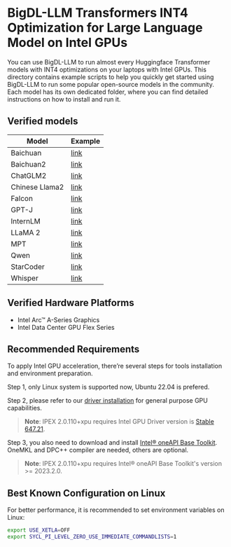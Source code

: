 # BigDL-LLM Transformers INT4 Optimization for Large Language Model on Intel GPUs
You can use BigDL-LLM to run almost every Huggingface Transformer models with INT4 optimizations on your laptops with Intel GPUs. This directory contains example scripts to help you quickly get started using BigDL-LLM to run some popular open-source models in the community. Each model has its own dedicated folder, where you can find detailed instructions on how to install and run it.

## Verified models
| Model      | Example                                                  |
|------------|----------------------------------------------------------|
| Baichuan   | [link](baichuan)          |
| Baichuan2   | [link](baichuan2)        |
| ChatGLM2   | [link](chatglm2)          |
| Chinese Llama2 | [link](chinese-llama2)|
| Falcon     | [link](falcon)            |
| GPT-J      | [link](gpt-j)             |
| InternLM   | [link](internlm)          |
| LLaMA 2    | [link](llama2)            |
| MPT        | [link](mpt)               |
| Qwen       | [link](qwen)              |
| StarCoder  | [link](starcoder)         |
| Whisper    | [link](whisper)           |

## Verified Hardware Platforms

- Intel Arc™ A-Series Graphics
- Intel Data Center GPU Flex Series

## Recommended Requirements
To apply Intel GPU acceleration, there’re several steps for tools installation and environment preparation.

Step 1, only Linux system is supported now, Ubuntu 22.04 is prefered.

Step 2, please refer to our [driver installation](https://dgpu-docs.intel.com/driver/installation.html) for general purpose GPU capabilities.
> **Note**: IPEX 2.0.110+xpu requires Intel GPU Driver version is [Stable 647.21](https://dgpu-docs.intel.com/releases/stable_647_21_20230714.html).

Step 3, you also need to download and install [Intel® oneAPI Base Toolkit](https://www.intel.com/content/www/us/en/developer/tools/oneapi/base-toolkit-download.html). OneMKL and DPC++ compiler are needed, others are optional.
> **Note**: IPEX 2.0.110+xpu requires Intel® oneAPI Base Toolkit's version >= 2023.2.0.

## Best Known Configuration on Linux
For better performance, it is recommended to set environment variables on Linux:
```bash
export USE_XETLA=OFF
export SYCL_PI_LEVEL_ZERO_USE_IMMEDIATE_COMMANDLISTS=1
```
